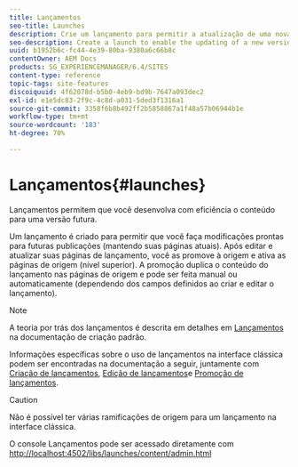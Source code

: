 ```yaml
---
title: Lançamentos
seo-title: Launches
description: Crie um lançamento para permitir a atualização de uma nova versão de páginas da web existentes para ativação futura. Ao criar a inicialização, especifique um título e a página de origem.
seo-description: Create a launch to enable the updating of a new version of existing web pages for future activation. When you create a Launch, you specify a title and the source page.
uuid: b1952b6c-fc44-4e39-80ba-9380a6c66b8c
contentOwner: AEM Docs
products: SG_EXPERIENCEMANAGER/6.4/SITES
content-type: reference
topic-tags: site-features
discoiquuid: 4f62078d-b5b0-4eb9-bd9b-7647a093dec2
exl-id: e1e5dc83-2f9c-4c8d-a031-5ded3f1316a1
source-git-commit: 3358f6b8b492ff2b5858867a1f48a57b06944b1e
workflow-type: tm+mt
source-wordcount: '183'
ht-degree: 70%

---
```


# Lançamentos{#launches}

Lançamentos permitem que você desenvolva com eficiência o conteúdo para uma versão futura.

Um lançamento é criado para permitir que você faça modificações prontas para futuras publicações (mantendo suas páginas atuais). Após editar e atualizar suas páginas de lançamento, você as promove à origem e ativa as páginas de origem (nível superior). A promoção duplica o conteúdo do lançamento nas páginas de origem e pode ser feita manual ou automaticamente (dependendo dos campos definidos ao criar e editar o lançamento).

>[!NOTE]
>
>A teoria por trás dos lançamentos é descrita em detalhes em [Lançamentos](/help/sites-authoring/launches.md) na documentação de criação padrão.
>
>Informações específicas sobre o uso de lançamentos na interface clássica podem ser encontradas na documentação a seguir, juntamente com [Criação de lançamentos](/help/sites-classic-ui-authoring/classic-launches-creating.md), [Edição de lançamentos](/help/sites-classic-ui-authoring/classic-launches-editing.md)e [Promoção de lançamentos](/help/sites-classic-ui-authoring/classic-launches-promoting.md).

>[!CAUTION]
>
>Não é possível ter várias ramificações de origem para um lançamento na interface clássica.

O console Lançamentos pode ser acessado diretamente com [http://localhost:4502/libs/launches/content/admin.html](http://localhost:4502/libs/launches/content/admin.html)
